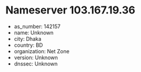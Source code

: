 # Nameserver 103.167.19.36

* as_number: 142157
* name: Unknown
* city: Dhaka
* country: BD
* organization: Net Zone
* version: Unknown
* dnssec: Unknown
